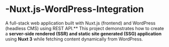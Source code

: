 # -Nuxt.js-WordPress-Integration
A full-stack web application built with Nuxt.js (frontend) and WordPress (headless CMS) using REST API.**   This project demonstrates how to create a **server-side rendered (SSR) and static site generated (SSG) application** using **Nuxt 3** while fetching content dynamically from WordPress.  
